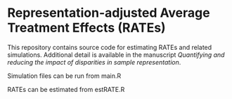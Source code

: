 # Representation-adjusted Average Treatment Effects (RATEs)

This repository contains source code for estimating RATEs and related simulations. Additional detail is available in the manuscript *Quantifying and reducing the impact of disparities in sample representation*.

Simulation files can be run from main.R

RATEs can be estimated from estRATE.R
